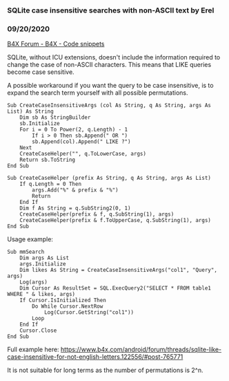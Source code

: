###  SQLite case insensitive searches with non-ASCII text by Erel
### 09/20/2020
[B4X Forum - B4X - Code snippets](https://www.b4x.com/android/forum/threads/122582/)

SQLite, without ICU extensions, doesn't include the information required to change the case of non-ASCII characters. This means that LIKE queries become case sensitive.  
  
A possible workaround if you want the query to be case insensitive, is to expand the search term yourself with all possible permutations.  
  

```B4X
Sub CreateCaseInsensitiveArgs (col As String, q As String, args As List) As String  
    Dim sb As StringBuilder  
    sb.Initialize  
    For i = 0 To Power(2, q.Length) - 1  
        If i > 0 Then sb.Append(" OR ")  
        sb.Append(col).Append(" LIKE ?")  
    Next  
    CreateCaseHelper("", q.ToLowerCase, args)  
    Return sb.ToString      
End Sub  
  
Sub CreateCaseHelper (prefix As String, q As String, args As List)  
    If q.Length = 0 Then  
        args.Add("%" & prefix & "%")  
        Return  
    End If  
    Dim f As String = q.SubString2(0, 1)  
    CreateCaseHelper(prefix & f, q.SubString(1), args)  
    CreateCaseHelper(prefix & f.ToUpperCase, q.SubString(1), args)  
End Sub
```

  
  
Usage example:  

```B4X
Sub mmSearch  
    Dim args As List  
    args.Initialize  
    Dim likes As String = CreateCaseInsensitiveArgs("col1", "Query", args)  
    Log(args)  
    Dim Cursor As ResultSet = SQL.ExecQuery2("SELECT * FROM table1 WHERE " & likes, args)  
    If Cursor.IsInitialized Then  
        Do While Cursor.NextRow  
            Log(Cursor.GetString("col1"))  
        Loop  
    End If  
    Cursor.Close  
End Sub
```

  
Full example here: <https://www.b4x.com/android/forum/threads/sqlite-like-case-insensitive-for-not-english-letters.122556/#post-765771>  
  
It is not suitable for long terms as the number of permutations is 2^n.